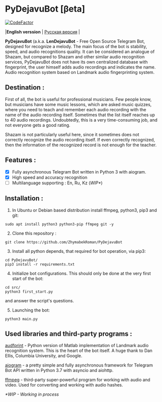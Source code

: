 # PyDejavuBot [βeta]
[![CodeFactor](https://www.codefactor.io/repository/github/zhymabekroman/pydejavubot/badge)](https://www.codefactor.io/repository/github/zhymabekroman/pydejavubot)

|**English verssion** | [Русская версия](https://github.com/ZhymabekRoman/PyDejavuBot/blob/master/README-RU.md) |

**PyDejavuBot** (a.k.a. **LenDejavuBot** - Free Open Source Telegram Bot, designed for recognize a melody. The main focus of the bot is stability, speed, and audio recognitions quality. It can be considered an analogue of Shazam, but compared to Shazam and other similar audio recognition services, PyDejavuBot does not have its own centralized database with fingerprint, the user himself adds audio recordings and indicates the name. Audio recognition system based on Landmark audio fingerprinting system.

## Destination :
First of all, the bot is useful for professional musicians. Few people know, but musicians have some music lessons, which are asked music quizzes, where you need to teach and remember each audio recording with the name of the audio recording itself. Sometimes that the list itself reaches up to 40 audio recordings. Undoubtedly, this is a very time-consuming job, and not everyone gets a good rating.

Shazam is not particularly useful here, since it sometimes does not correctly recognize the audio recording itself. If even correctly recognized, then the information of the recognized record is not enough for the teacher.

## Features :
- [x] Fully asynchronous Telegram Bot written in Python 3 with aiogram.
- [x] High speed and accuracy recognition
- [ ] Multilanguage supporting : En,  Ru, Kz (_WIP*_)

## Installation : 
1) In Ubuntu or Debian based distribution install ffmpeg, python3, pip3 and git:
```
sudo apt install python3 python3-pip ffmpeg git -y
```
2) Clone this repository :
```
git clone https://github.com/ZhymabekRoman/PyDejavuBot
```
3) Install all python depends, that required for bot operation, via pip3: 
```
cd PyDejavuBot/
pip3 install -r requirements.txt
```

4) Initialize bot configurations. This should only be done at the very first start of the bot:
```
cd src/
python3 first_start.py
```
and answer the script's questions.

5) Launching the bot:
```
python3 main.py
```

## Used libraries and third-party programs :
[audfprint](https://github.com/dpwe/audfprint) - Python version of Matlab implementation of Landmark audio recognition system. This is the heart of the bot itself. A huge thank to Dan Ellis, Columbia University, and Google.

[aiogram](https://github.com/aiogram/aiogram) - a pretty simple and fully asynchronous framework for Telegram Bot API written in Python 3.7 with asyncio and aiohttp.

[ffmpeg](https://ffmpeg.org/) - third-party super-powerful program for working with audio and video. Used for converting and working with audio hashes.



_*WIP - Working in process_
